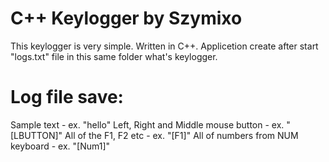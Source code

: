 # C++ Keylogger by Szymixo
This keylogger is very simple. Written in C++.
Applicetion create after start "logs.txt" file in this same folder what's keylogger.

# Log file save:
Sample text - ex. "hello"
Left, Right and Middle mouse button - ex. "[LBUTTON]"
All of the F1, F2 etc - ex. "[F1]"
All of numbers from NUM keyboard - ex. "[Num1]"

